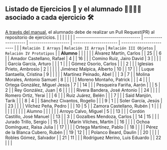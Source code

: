 ## Listado de Ejercicios 📑 y el alumnado 🏃‍♂️🏃‍♀️ asociado a cada ejercicio 🛠️

[A través del manual](https://github.com/isaiasfl/EjerciciosDWEC_23_24/blob/main/Como_hacer_Pull_Request.md), el alumnado debe de realizar un Pull Request(PR) al repositorio de ejercicios.
| | | | | |
| -------------------------------- | ------------------- | -------------------- | ---------------------- | ------------------------ |
| | `Relación I Arrays` | `Relación II Arrays` | `Relación III Objetos` | `Relación IV Prototipos` |
| **Alumno** | | | | |
| Álvarez Martín, Carlos | | 25 | | 6 |
| Amador Castellano, Rafael | 4 | | 16 | |
| Comino Ruiz, Jairo David | 3 | | | |
| García García, Arturo | | | 1 | |
| Gómez Osorio, Carlos | | | 2 | |
| Iglesias Prieto, Ambrosio | 2 | | | |
| Jiménez Malpica, Alberto | 10 | | 17 | |
| Luque Santaella, Cristina | 9 | | | |
| Martínez Peinado, Abel | | | 3 | 7 |
| Molina Morales, Antonio Samuel | 8 | | | |
| Moreno Montaño, Patrick | | | 4 | |
| Ortega González, Miguel Jesús | 7 | | 14 | |
| Pesqueira Fariña, Aarón | | | 5 | 2 |
| Rey González, Juan | 6 | | | |
| Rivera Bandera, José Antonio | | 24 | | |
| Romero Ortiz, Yerai | | | 6 | |
| Ruiz Juárez, Belén | | | 7 | |
| Said Manjón, Tarik | | | 8 | 4 |
| Sánchez Civantos, Rogelio | | | 9 | 1 |
| Soler García, Jesús | | 23 | | |
| Vílchez Peña, Pedro | | | 10 | 5 |
| Zamora Castellano, Rubén | 1 | | | |
| | | | | |
| Alumno | | | | |
| Arroyo Calvo, Miguel | 5 | | 13 | |
| Cordón Castillo, José Manuel | | 13 | | 3 |
| Gozalbes Mendoza, Carlos | | 14 | 15 | |
| Jurado Trillo, Sergio | | 15 | | |
| Marín Vilches, Martín | | 16 | | |
| Ochoa Domínguez, Raisa Julia | | 17 | | |
| Ortega Martínez, Pablo | | 18 | | |
| Pérez de la Blanca Cubero, Rubén | | 19 | 12 | |
| Polanco Beard, Daulin | | 20 | | |
| Robles Gómez, Salvador | | 21 | 11 | |
| Rodríguez Merino, Luis Eduardo | | 22 | | |
